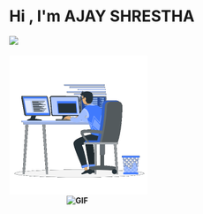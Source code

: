 
<h1>
  <b>Hi , I'm AJAY SHRESTHA
</h1>
<img src="https://user-images.githubusercontent.com/73097560/115834477-dbab4500-a447-11eb-908a-139a6edaec5c.gif"><br><br>

<picture> 
  <img align="letf" src="https://github.com/0xAbdulKhalid/0xAbdulKhalid/raw/main/assets/mdImages/Right_Side.gif" width = 250px>
  <img align="right" top="500" height="300" width="400" alt="GIF" src="https://media.giphy.com/media/SWoSkN6DxTszqIKEqv/giphy.gif">
</picture>

